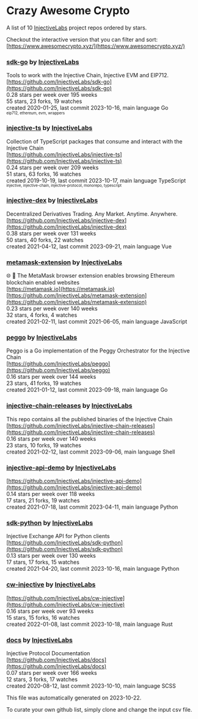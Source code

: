 # Crazy Awesome Crypto
A list of 10 [InjectiveLabs](https://github.com/InjectiveLabs) project repos ordered by stars.  

Checkout the interactive version that you can filter and sort: 
[https://www.awesomecrypto.xyz/](https://www.awesomecrypto.xyz/)  


### [sdk-go](https://github.com/InjectiveLabs/sdk-go) by [InjectiveLabs](https://github.com/InjectiveLabs)  
Tools to work with the Injective Chain, Injective EVM and EIP712.  
[https://github.com/InjectiveLabs/sdk-go](https://github.com/InjectiveLabs/sdk-go)  
0.28 stars per week over 195 weeks  
55 stars, 23 forks, 19 watches  
created 2020-01-25, last commit 2023-10-16, main language Go  
<sub><sup>eip712, ethereum, evm, wrappers</sup></sub>


### [injective-ts](https://github.com/InjectiveLabs/injective-ts) by [InjectiveLabs](https://github.com/InjectiveLabs)  
Collection of TypeScript packages that consume and interact with the Injective Chain  
[https://github.com/InjectiveLabs/injective-ts](https://github.com/InjectiveLabs/injective-ts)  
0.24 stars per week over 209 weeks  
51 stars, 63 forks, 16 watches  
created 2019-10-19, last commit 2023-10-17, main language TypeScript  
<sub><sup>injective, injective-chain, injective-protocol, monorepo, typescript</sup></sub>


### [injective-dex](https://github.com/InjectiveLabs/injective-dex) by [InjectiveLabs](https://github.com/InjectiveLabs)  
Decentralized Derivatives Trading. Any Market. Anytime. Anywhere.  
[https://github.com/InjectiveLabs/injective-dex](https://github.com/InjectiveLabs/injective-dex)  
0.38 stars per week over 131 weeks  
50 stars, 40 forks, 22 watches  
created 2021-04-12, last commit 2023-09-21, main language Vue  


### [metamask-extension](https://github.com/InjectiveLabs/metamask-extension) by [InjectiveLabs](https://github.com/InjectiveLabs)  
:globe_with_meridians: :electric_plug: The MetaMask browser extension enables browsing Ethereum blockchain enabled websites  
[https://metamask.io](https://metamask.io)  
[https://github.com/InjectiveLabs/metamask-extension](https://github.com/InjectiveLabs/metamask-extension)  
0.23 stars per week over 140 weeks  
32 stars, 4 forks, 4 watches  
created 2021-02-11, last commit 2021-06-05, main language JavaScript  


### [peggo](https://github.com/InjectiveLabs/peggo) by [InjectiveLabs](https://github.com/InjectiveLabs)  
Peggo is a Go implementation of the Peggy Orchestrator for the Injective Chain  
[https://github.com/InjectiveLabs/peggo](https://github.com/InjectiveLabs/peggo)  
0.16 stars per week over 144 weeks  
23 stars, 41 forks, 19 watches  
created 2021-01-12, last commit 2023-09-18, main language Go  


### [injective-chain-releases](https://github.com/InjectiveLabs/injective-chain-releases) by [InjectiveLabs](https://github.com/InjectiveLabs)  
This repo contains all the published binaries of the Injective Chain  
[https://github.com/InjectiveLabs/injective-chain-releases](https://github.com/InjectiveLabs/injective-chain-releases)  
0.16 stars per week over 140 weeks  
23 stars, 10 forks, 19 watches  
created 2021-02-12, last commit 2023-09-06, main language Shell  


### [injective-api-demo](https://github.com/InjectiveLabs/injective-api-demo) by [InjectiveLabs](https://github.com/InjectiveLabs)  
  
[https://github.com/InjectiveLabs/injective-api-demo](https://github.com/InjectiveLabs/injective-api-demo)  
0.14 stars per week over 118 weeks  
17 stars, 21 forks, 19 watches  
created 2021-07-18, last commit 2023-04-11, main language Python  


### [sdk-python](https://github.com/InjectiveLabs/sdk-python) by [InjectiveLabs](https://github.com/InjectiveLabs)  
Injective Exchange API for Python clients  
[https://github.com/InjectiveLabs/sdk-python](https://github.com/InjectiveLabs/sdk-python)  
0.13 stars per week over 130 weeks  
17 stars, 17 forks, 15 watches  
created 2021-04-20, last commit 2023-10-16, main language Python  


### [cw-injective](https://github.com/InjectiveLabs/cw-injective) by [InjectiveLabs](https://github.com/InjectiveLabs)  
  
[https://github.com/InjectiveLabs/cw-injective](https://github.com/InjectiveLabs/cw-injective)  
0.16 stars per week over 93 weeks  
15 stars, 15 forks, 16 watches  
created 2022-01-08, last commit 2023-10-18, main language Rust  


### [docs](https://github.com/InjectiveLabs/docs) by [InjectiveLabs](https://github.com/InjectiveLabs)  
Injective Protocol Documentation  
[https://github.com/InjectiveLabs/docs](https://github.com/InjectiveLabs/docs)  
0.07 stars per week over 166 weeks  
12 stars, 3 forks, 17 watches  
created 2020-08-12, last commit 2023-10-10, main language SCSS  


This file was automatically generated on 2023-10-22.  

To curate your own github list, simply clone and change the input csv file.  